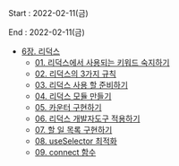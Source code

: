 Start : 2022-02-11(금)

End : 2022-02-11(금)

* [6장. 리덕스](https://react.vlpt.us/redux/)
  * [01. 리덕스에서 사용되는 키워드 숙지하기](https://react.vlpt.us/redux/01-keywords.html)
  * [02. 리덕스의 3가지 규칙](https://react.vlpt.us/redux/02-rules.html)
  * [03. 리덕스 사용 할 준비하기](https://react.vlpt.us/redux/03-prepare.html)
  * [04. 리덕스 모듈 만들기](https://react.vlpt.us/redux/04-make-modules.html)
  * [05. 카운터 구현하기](https://react.vlpt.us/redux/05-counter.html)
  * [06. 리덕스 개발자도구 적용하기](https://react.vlpt.us/redux/06-redux-devtools.html)
  * [07. 할 일 목록 구현하기](https://react.vlpt.us/redux/07-implement-todos.html)
  * [08. useSelector 최적화](https://react.vlpt.us/redux/08-optimize-useSelector.html)
  * [09. connect 함수](https://react.vlpt.us/redux/09-connect.html)
